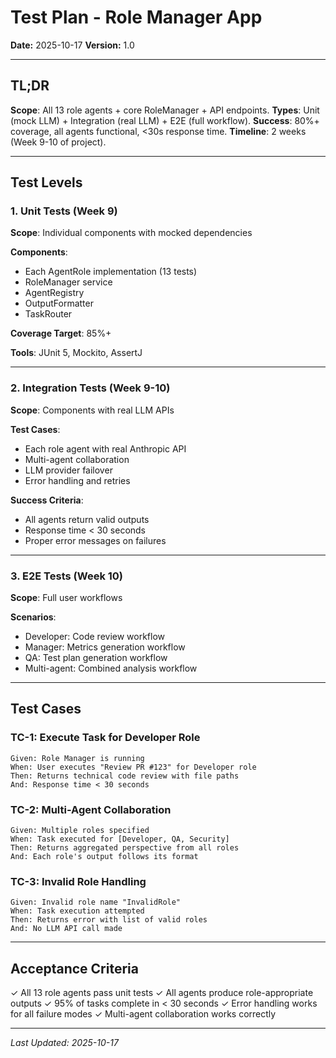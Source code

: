# Test Plan - Role Manager App

**Date:** 2025-10-17
**Version:** 1.0

---

## TL;DR

**Scope**: All 13 role agents + core RoleManager + API endpoints. **Types**: Unit (mock LLM) + Integration (real LLM) + E2E (full workflow). **Success**: 80%+ coverage, all agents functional, <30s response time. **Timeline**: 2 weeks (Week 9-10 of project).

---

## Test Levels

### 1. Unit Tests (Week 9)

**Scope**: Individual components with mocked dependencies

**Components**:
- Each AgentRole implementation (13 tests)
- RoleManager service
- AgentRegistry
- OutputFormatter
- TaskRouter

**Coverage Target**: 85%+

**Tools**: JUnit 5, Mockito, AssertJ

---

### 2. Integration Tests (Week 9-10)

**Scope**: Components with real LLM APIs

**Test Cases**:
- Each role agent with real Anthropic API
- Multi-agent collaboration
- LLM provider failover
- Error handling and retries

**Success Criteria**:
- All agents return valid outputs
- Response time < 30 seconds
- Proper error messages on failures

---

### 3. E2E Tests (Week 10)

**Scope**: Full user workflows

**Scenarios**:
- Developer: Code review workflow
- Manager: Metrics generation workflow
- QA: Test plan generation workflow
- Multi-agent: Combined analysis workflow

---

## Test Cases

### TC-1: Execute Task for Developer Role

```
Given: Role Manager is running
When: User executes "Review PR #123" for Developer role
Then: Returns technical code review with file paths
And: Response time < 30 seconds
```

### TC-2: Multi-Agent Collaboration

```
Given: Multiple roles specified
When: Task executed for [Developer, QA, Security]
Then: Returns aggregated perspective from all roles
And: Each role's output follows its format
```

### TC-3: Invalid Role Handling

```
Given: Invalid role name "InvalidRole"
When: Task execution attempted
Then: Returns error with list of valid roles
And: No LLM API call made
```

---

## Acceptance Criteria

✓ All 13 role agents pass unit tests
✓ All agents produce role-appropriate outputs
✓ 95% of tasks complete in < 30 seconds
✓ Error handling works for all failure modes
✓ Multi-agent collaboration works correctly

---

*Last Updated: 2025-10-17*
